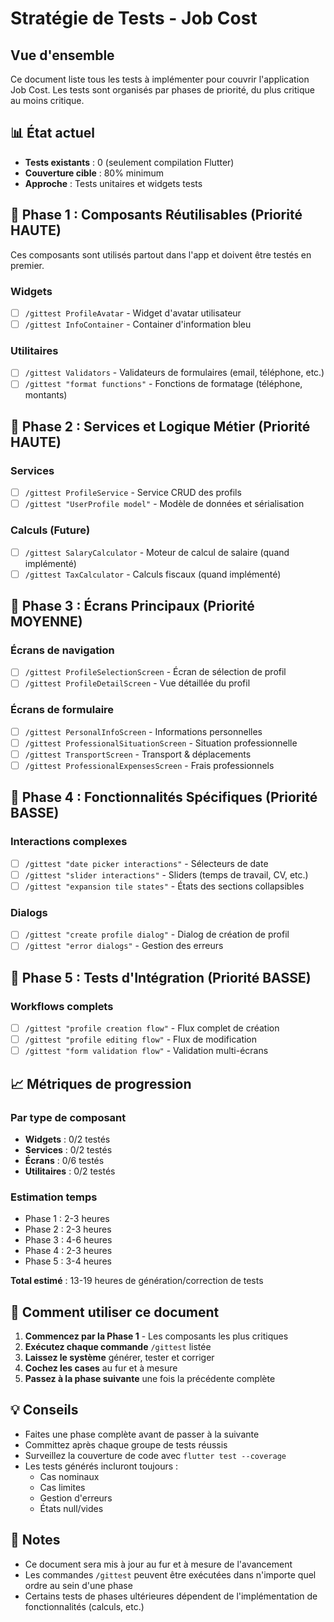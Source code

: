 # Stratégie de Tests - Job Cost

## Vue d'ensemble

Ce document liste tous les tests à implémenter pour couvrir l'application Job Cost.
Les tests sont organisés par phases de priorité, du plus critique au moins critique.

## 📊 État actuel

- **Tests existants** : 0 (seulement compilation Flutter)
- **Couverture cible** : 80% minimum
- **Approche** : Tests unitaires et widgets tests

## 🎯 Phase 1 : Composants Réutilisables (Priorité HAUTE)

Ces composants sont utilisés partout dans l'app et doivent être testés en premier.

### Widgets
- [ ] `/gittest ProfileAvatar` - Widget d'avatar utilisateur
- [ ] `/gittest InfoContainer` - Container d'information bleu

### Utilitaires  
- [ ] `/gittest Validators` - Validateurs de formulaires (email, téléphone, etc.)
- [ ] `/gittest "format functions"` - Fonctions de formatage (téléphone, montants)

## 🎯 Phase 2 : Services et Logique Métier (Priorité HAUTE)

### Services
- [ ] `/gittest ProfileService` - Service CRUD des profils
- [ ] `/gittest "UserProfile model"` - Modèle de données et sérialisation

### Calculs (Future)
- [ ] `/gittest SalaryCalculator` - Moteur de calcul de salaire (quand implémenté)
- [ ] `/gittest TaxCalculator` - Calculs fiscaux (quand implémenté)

## 🎯 Phase 3 : Écrans Principaux (Priorité MOYENNE)

### Écrans de navigation
- [ ] `/gittest ProfileSelectionScreen` - Écran de sélection de profil
- [ ] `/gittest ProfileDetailScreen` - Vue détaillée du profil

### Écrans de formulaire
- [ ] `/gittest PersonalInfoScreen` - Informations personnelles
- [ ] `/gittest ProfessionalSituationScreen` - Situation professionnelle  
- [ ] `/gittest TransportScreen` - Transport & déplacements
- [ ] `/gittest ProfessionalExpensesScreen` - Frais professionnels

## 🎯 Phase 4 : Fonctionnalités Spécifiques (Priorité BASSE)

### Interactions complexes
- [ ] `/gittest "date picker interactions"` - Sélecteurs de date
- [ ] `/gittest "slider interactions"` - Sliders (temps de travail, CV, etc.)
- [ ] `/gittest "expansion tile states"` - États des sections collapsibles

### Dialogs
- [ ] `/gittest "create profile dialog"` - Dialog de création de profil
- [ ] `/gittest "error dialogs"` - Gestion des erreurs

## 🎯 Phase 5 : Tests d'Intégration (Priorité BASSE)

### Workflows complets
- [ ] `/gittest "profile creation flow"` - Flux complet de création
- [ ] `/gittest "profile editing flow"` - Flux de modification
- [ ] `/gittest "form validation flow"` - Validation multi-écrans

## 📈 Métriques de progression

### Par type de composant
- **Widgets** : 0/2 testés
- **Services** : 0/2 testés  
- **Écrans** : 0/6 testés
- **Utilitaires** : 0/2 testés

### Estimation temps
- Phase 1 : 2-3 heures
- Phase 2 : 2-3 heures
- Phase 3 : 4-6 heures
- Phase 4 : 2-3 heures
- Phase 5 : 3-4 heures

**Total estimé** : 13-19 heures de génération/correction de tests

## 🚀 Comment utiliser ce document

1. **Commencez par la Phase 1** - Les composants les plus critiques
2. **Exécutez chaque commande** `/gittest` listée
3. **Laissez le système** générer, tester et corriger
4. **Cochez les cases** au fur et à mesure
5. **Passez à la phase suivante** une fois la précédente complète

## 💡 Conseils

- Faites une phase complète avant de passer à la suivante
- Committez après chaque groupe de tests réussis
- Surveillez la couverture de code avec `flutter test --coverage`
- Les tests générés incluront toujours :
  - Cas nominaux
  - Cas limites
  - Gestion d'erreurs
  - États null/vides

## 📝 Notes

- Ce document sera mis à jour au fur et à mesure de l'avancement
- Les commandes `/gittest` peuvent être exécutées dans n'importe quel ordre au sein d'une phase
- Certains tests de phases ultérieures dépendent de l'implémentation de fonctionnalités (calculs, etc.)